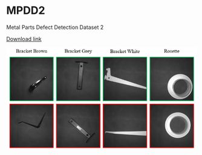 # MPDD2
Metal Parts Defect Detection Dataset 2

<a id="raw-url" href="https://drive.google.com/drive/folders/1KAJfPPuusS4fEbPocHtIjLehCkpSEUSS?usp=sharing">Download link</a>

![alt text](samples.png)
